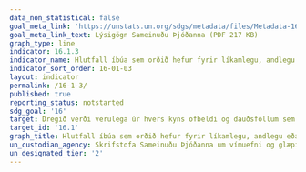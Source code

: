```yaml
---
data_non_statistical: false
goal_meta_link: 'https://unstats.un.org/sdgs/metadata/files/Metadata-16-01-03.pdf '
goal_meta_link_text: Lýsigögn Sameinuðu Þjóðanna (PDF 217 KB)
graph_type: line
indicator: 16.1.3
indicator_name: Hlutfall íbúa sem orðið hefur fyrir líkamlegu, andlegu eða kynferðislegu ofbeldi á síðastliðnum 12 mánuðum.
indicator_sort_order: 16-01-03
layout: indicator
permalink: /16-1-3/
published: true
reporting_status: notstarted
sdg_goal: '16'
target: Dregið verði verulega úr hvers kyns ofbeldi og dauðsföllum sem rekja má til þess.
target_id: '16.1'
graph_title: Hlutfall íbúa sem orðið hefur fyrir líkamlegu, andlegu eða kynferðislegu ofbeldi á síðastliðnum 12 mánuðum.
un_custodian_agency: Skrifstofa Sameinuðu Þjóðanna um vímuefni og glæpi (UNODC)
un_designated_tier: '2'
---
```

